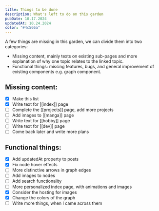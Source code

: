 ```yaml
---
title: Things to be done
description: What's left to do on this garden
pubDate: 10.17.2024
updatedAt: 10.24.2024
color: "#4c566a"
---
```

A few things are missing in this garden, we can divide them into two categories:
- Missing content, mainly texts on existing sub-pages and more explanation of why one topic relates to the linked topic.
- Functional things: missing features, bugs, and general improvement of existing components e.g. graph component.

## Missing content:
- [x] Make this list
- [x] Write text for [[index]] page
- [ ] Complete the [[projects]] page, add more projects
- [ ] Add images to [[manga]] page
- [ ] Write text for [[hobby]] page
- [ ] Write text for [[dev]] page
- [ ] Come back later and write more plans

## Functional things:
- [x] Add updatedAt property to posts
- [x] Fix node hover effects
- [ ] More distinctive arrows in graph edges
- [ ] Add images to nodes
- [ ] Add search functionality
- [ ] More personalized index page, with animations and images
- [x] Consider the hosting for images
- [x] Change the colors of the graph 
- [ ] Write more things, when I came across them